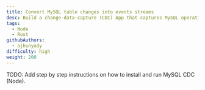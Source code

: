 ```yaml
---
title: Convert MySQL table changes into events streams
desc: Build a change-data-capture (CDC) App that captures MySQL operations as events and dispatches them through a Fluvio data stream
tags:
  - Node
  - Rust
githubAuthors:
  - ajhunyady  
difficulty: high
weight: 200
---
```


TODO:  Add step by step instructions on how to install and run MySQL CDC (Node).